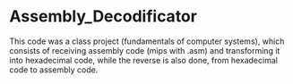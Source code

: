 # Assembly_Decodificator
This code was a class project (fundamentals of computer systems), which consists of receiving assembly code (mips with .asm) and transforming it into hexadecimal code, while the reverse is also done, from hexadecimal code to assembly code.
